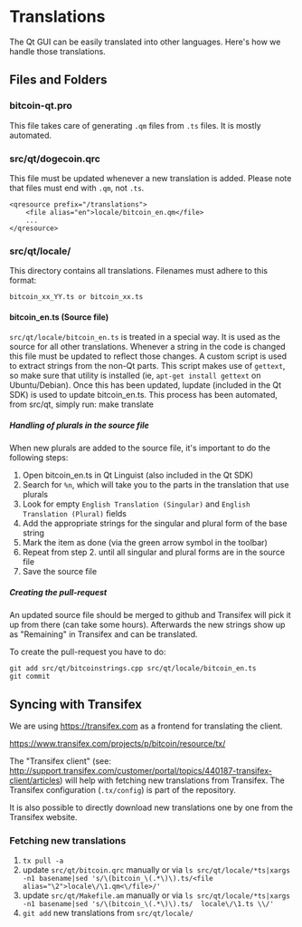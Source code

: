 Translations
============

The Qt GUI can be easily translated into other languages. Here's how we
handle those translations.

Files and Folders
-----------------

### bitcoin-qt.pro

This file takes care of generating `.qm` files from `.ts` files. It is mostly
automated.

### src/qt/dogecoin.qrc

This file must be updated whenever a new translation is added. Please note that
files must end with `.qm`, not `.ts`.

    <qresource prefix="/translations">
        <file alias="en">locale/bitcoin_en.qm</file>
        ...
    </qresource>

### src/qt/locale/

This directory contains all translations. Filenames must adhere to this format:

    bitcoin_xx_YY.ts or bitcoin_xx.ts

#### bitcoin_en.ts (Source file)

`src/qt/locale/bitcoin_en.ts` is treated in a special way. It is used as the
source for all other translations. Whenever a string in the code is changed
this file must be updated to reflect those changes. A  custom script is used
to extract strings from the non-Qt parts. This script makes use of `gettext`,
so make sure that utility is installed (ie, `apt-get install gettext` on 
Ubuntu/Debian). Once this has been updated, lupdate (included in the Qt SDK)
is used to update bitcoin_en.ts. This process has been automated, from src/qt,
simply run:
    make translate
    
##### Handling of plurals in the source file

When new plurals are added to the source file, it's important to do the following steps:

1. Open bitcoin_en.ts in Qt Linguist (also included in the Qt SDK)
2. Search for `%n`, which will take you to the parts in the translation that use plurals
3. Look for empty `English Translation (Singular)` and `English Translation (Plural)` fields
4. Add the appropriate strings for the singular and plural form of the base string
5. Mark the item as done (via the green arrow symbol in the toolbar)
6. Repeat from step 2. until all singular and plural forms are in the source file
7. Save the source file

##### Creating the pull-request

An updated source file should be merged to github and Transifex will pick it
up from there (can take some hours). Afterwards the new strings show up as "Remaining"
in Transifex and can be translated.

To create the pull-request you have to do:

    git add src/qt/bitcoinstrings.cpp src/qt/locale/bitcoin_en.ts
    git commit

Syncing with Transifex
----------------------

We are using https://transifex.com as a frontend for translating the client.

https://www.transifex.com/projects/p/bitcoin/resource/tx/

The "Transifex client" (see: http://support.transifex.com/customer/portal/topics/440187-transifex-client/articles)
will help with fetching new translations from Transifex. The Transifex configuration (`.tx/config`)
is part of the repository.

It is also possible to directly download new translations one by one from the Transifex website.

### Fetching new translations

1. `tx pull -a`
2. update `src/qt/bitcoin.qrc` manually or via
   `ls src/qt/locale/*ts|xargs -n1 basename|sed 's/\(bitcoin_\(.*\)\).ts/<file alias="\2">locale\/\1.qm<\/file>/'`
3. update `src/qt/Makefile.am` manually or via
   `ls src/qt/locale/*ts|xargs -n1 basename|sed 's/\(bitcoin_\(.*\)\).ts/  locale\/\1.ts \\/'`
4. `git add` new translations from `src/qt/locale/`
